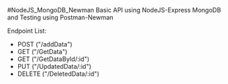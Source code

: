 #NodeJS_MongoDB_Newman
Basic API using NodeJS-Express MongoDB and Testing using Postman-Newman

Endpoint List:

- POST    ("/addData")
- GET     ("/GetData")
- GET     ("/GetDataById/:id")
- PUT     ("/UpdatedData/:id")
- DELETE  ("/DeletedData/:id")

